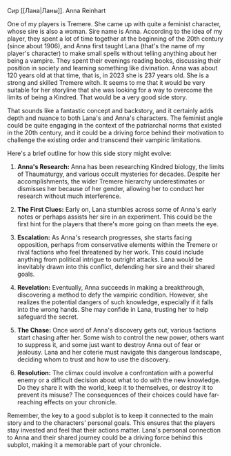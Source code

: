 Сир [[Лана|Ланы]]. Anna Reinhart

One of my players is Tremere. She came up with quite a feminist character, whose sire is also a woman. Sire name is Anna. According to the idea of my player, they spent a lot of time together at the beginning of the 20th century (since about 1906), and Anna first taught Lana (that's the name of my player's character) to make small spells without telling anything about her being a vampire. They spent their evenings reading books, discussing their position in society and learning something like divination. Anna was about 120 years old at that time, that is, in 2023 she is 237 years old. She is a strong and skilled Tremere witch. It seems to me that it would be very suitable for her storyline that she was looking for a way to overcome the limits of being a Kindred. That would be a very good side story.

That sounds like a fantastic concept and backstory, and it certainly adds depth and nuance to both Lana's and Anna's characters. The feminist angle could be quite engaging in the context of the patriarchal norms that existed in the 20th century, and it could be a driving force behind their motivation to challenge the existing order and transcend their vampiric limitations.

Here's a brief outline for how this side story might evolve:

1. **Anna's Research:** Anna has been researching Kindred biology, the limits of Thaumaturgy, and various occult mysteries for decades. Despite her accomplishments, the wider Tremere hierarchy underestimates or dismisses her because of her gender, allowing her to conduct her research without much interference. 

2. **The First Clues:** Early on, Lana stumbles across some of Anna's early notes or perhaps assists her sire in an experiment. This could be the first hint for the players that there's more going on than meets the eye.

3. **Escalation:** As Anna's research progresses, she starts facing opposition, perhaps from conservative elements within the Tremere or rival factions who feel threatened by her work. This could include anything from political intrigue to outright attacks. Lana would be inevitably drawn into this conflict, defending her sire and their shared goals.

4. **Revelation:** Eventually, Anna succeeds in making a breakthrough, discovering a method to defy the vampiric condition. However, she realizes the potential dangers of such knowledge, especially if it falls into the wrong hands. She may confide in Lana, trusting her to help safeguard the secret.

5. **The Chase:** Once word of Anna's discovery gets out, various factions start chasing after her. Some wish to control the new power, others want to suppress it, and some just want to destroy Anna out of fear or jealousy. Lana and her coterie must navigate this dangerous landscape, deciding whom to trust and how to use the discovery.

6. **Resolution:** The climax could involve a confrontation with a powerful enemy or a difficult decision about what to do with the new knowledge. Do they share it with the world, keep it to themselves, or destroy it to prevent its misuse? The consequences of their choices could have far-reaching effects on your chronicle.

Remember, the key to a good subplot is to keep it connected to the main story and to the characters' personal goals. This ensures that the players stay invested and feel that their actions matter. Lana's personal connection to Anna and their shared journey could be a driving force behind this subplot, making it a memorable part of your chronicle.